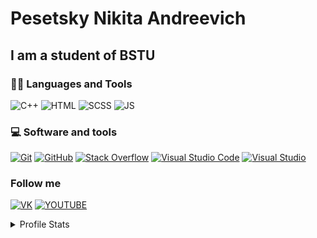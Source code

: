 # Pesetsky Nikita Andreevich

## I am a student of BSTU

### 👨‍💻 Languages and Tools
![C++](https://img.shields.io/badge/C++-282828?style=for-the-badge&logo=Cplusplus&logoColor=1451A4)
![HTML](https://img.shields.io/badge/HTML-282828?style=for-the-badge&logo=HTML5&logoColor=F93C0A)
![SCSS](https://img.shields.io/badge/SASS-282828?style=for-the-badge&logo=SASS&logoColor=069595)
![JS](https://img.shields.io/badge/JS-282828?style=for-the-badge&logo=JS&logoColor=069595)

### 💻 Software and tools
<p>
    <a href="https://git-scm.com/"><img alt="Git" src="https://img.shields.io/badge/Git-F05033.svg?style=for-the-badge&logo=git&logoColor=white"></a>
    <a href="https://github.com/"><img alt="GitHub" src="https://img.shields.io/badge/GitHub-000001.svg?style=for-the-badge&logo=github&logoColor=white"></a>
    <a href="https://ru.stackoverflow.com/"><img alt="Stack Overflow" src="https://img.shields.io/badge/-Stack%20Overflow-FE7A16?style=for-the-badge&logo=stack-overflow&logoColor=white"></a>
    <a href="https://code.visualstudio.com/"><img alt="Visual Studio Code" src="https://img.shields.io/badge/Visual%20Studio%20Code-0078d7.svg?style=for-the-badge&logo=visual-studio-code&logoColor=white"></a>
    <a href="https://visualstudio.microsoft.com/"><img alt="Visual Studio" src="https://img.shields.io/badge/Visual%20Studio-8b00ff.svg?style=for-the-badge&logo=visual-studio&logoColor=white"></a>
 </p>

### Follow me
[![VK](https://img.shields.io/badge/VK-282828?style=for-the-badge&logo=VK&logoColor=1451A4)](https://vk.com/freizn)
[![YOUTUBE](https://img.shields.io/badge/YOUTUBE-282828?style=for-the-badge&logo=YOUTUBE&logoColor=F90A0A)](https://www.youtube.com/channel/UC7yZsMiAH9JhxeealmEZGxQ)
<details> 
  <summary>Profile Stats</summary>
  <br/>

![Anurag's GitHub stats](https://github-readme-stats.vercel.app/api?username=FFrein&show_icons=true&theme=gruvbox)

  <br/>
      <a href="https://github.com/FFrein"><img alt="FFrein's Top Languages" src="https://github-readme-stats.vercel.app/api/top-langs/?username=FFrein&langs_count=8&layout=compact&theme=gruvbox" height="192px"/></a>
</details>


